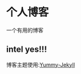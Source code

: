 # 个人博客

一个有用的博客


## intel  yes!!!


博客主题使用:[Yummy-Jekyll](https://github.com/DONGChuan/Yummy-Jekyll)


